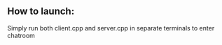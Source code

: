 ## How to launch:
Simply run both client.cpp and server.cpp in separate terminals to enter chatroom
